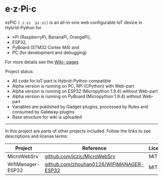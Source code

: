 # e·z·Pi·c
ezPiC `[ˌiːzi ˈpiːzi]` is an all-in-one web configurable IoT device in Hybrid-Python for 
* *Pi (RaspberryPi, BananaPi, OrangePi), 
* ESP32, 
* PyBoard (STM32 Cortex M4) and 
* PC (for development and debugging)

For more details see the [Wiki- pages](https://fablab-wue.github.io/ezPiC.Wiki/)

Project status: 
* All code for IoT-part is Hybrid-Python compatible
* Alpha version is running on PC, RPi (CPython) with Web-part
* Alpha version is running on ESP32 (Micropython 1.9.4) without Web-part
* Alpha version is running on PyBoard (Micropython 1.9.4) without Web-part
* Variables are published by Gadget-plugins, processed by Rules and consumed by Gateway-plugins
* Base structure for wiki is uploaded

----------------

In this project are parts of other projects included. Follow the links to see descriptions and license terms:

| Project | Reference | License |
|-|-|-|
| MicroWebSrv | [github.com/jczic/MicroWebSrv](https://github.com/jczic/MicroWebSrv) | MIT
| WifiManager-ESP32 | [github.com/zhouhan0126/WIFIMANAGER-ESP32](https://github.com/zhouhan0126/WIFIMANAGER-ESP32) | MIT

